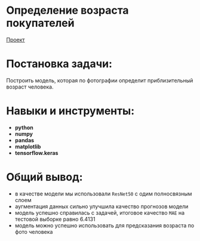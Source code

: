 # Определение возраста покупателей
[Проект](Яндекс.Практикум%20Проект%20№17%20Определение%20возраста%20покупателей.ipynb)  
# Постановка задачи:
Построить модель, которая по фотографии определит приблизительный возраст человека.
# Навыки и инструменты:  
* **python**
* **numpy**
* **pandas**
* **matplotlib**
* **tensorflow.keras**
# Общий вывод:
* в качестве модели мы использовали `ResNet50` с одим полносвязным слоем
* аугментация данных сильно улучшила качество прогнозов модели
* модель успешно справилась с задачей, итоговое качество `MAE` на тестовой выборке равно $6.4131$
* модель можно успешно использовать для предсказания возраста по фото человека
